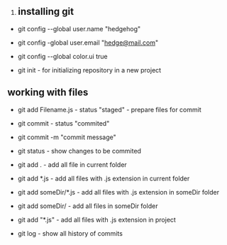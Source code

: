 1. ## installing git

- git config --global user.name "hedgehog"
- git config -global user.email "hedge@mail.com"
- git config --global color.ui true

- git init - for initializing repository in a new project

## working with files

- git add Filename.js  - status "staged" - prepare files for commit
- git commit  - status "commited"
- git commit -m "commit message" 
- git status  - show changes to be commited

- git add .  - add all file in current folder
- git add *.js - add all files with .js extension in current folder
- git add someDir/*.js  - add all files with .js extension in someDir folder
- git add someDir/  - add all files in someDir folder
- git add "*.js" - add all files with .js extension in project

- git log  - show all history of commits
